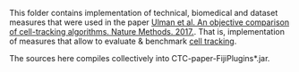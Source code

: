 This folder contains implementation of technical, biomedical and dataset measures
that were used in the paper [Ulman et al. An objective comparison of cell-tracking algorithms. Nature Methods. 2017.](http://dx.doi.org/10.1038/nmeth.4473).
That is, implementation of measures that allow to evaluate & benchmark [cell tracking](http://www.celltrackingchallenge.net/).

The sources here compiles collectively into CTC-paper-FijiPlugins\*.jar.
